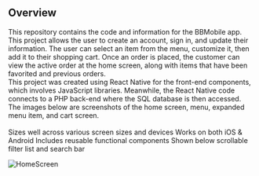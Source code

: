 <h2>Overview</h2>
This repository contains the code and information for the BBMobile app. This project allows the user to create an account, sign in, and update their information. The user can select an item from the menu, customize it, then add it to their shopping cart. Once an order is placed, the customer can view the active order at the home screen, along with items that have been favorited and previous orders.<br>
This project was created using React Native for the front-end components, which involves JavaScript libraries. Meanwhile, the React Native code connects to a PHP back-end where the SQL database is then accessed.<br>
The images below are screenshots of the home screen, menu, expanded menu item, and cart screen.
<div><br><div>
 Sizes well across various screen sizes and devices
 Works on both iOS & Android
 Includes reusable functional components
 Shown below scrollable filter list and search bar
 
 ![HomeScreen](https://drive.google.com/file/d/18DR1U7ozvMmzi3W_8XSk2WPpVlQ7mViX/view?usp=sharing)
